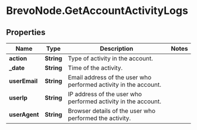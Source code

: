 # BrevoNode.GetAccountActivityLogs

## Properties
Name | Type | Description | Notes
------------ | ------------- | ------------- | -------------
**action** | **String** | Type of activity in the account. | 
**_date** | **String** | Time of the activity. | 
**userEmail** | **String** | Email address of the user who performed activity in the account. | 
**userIp** | **String** | IP address of the user who performed activity in the account. | 
**userAgent** | **String** | Browser details of the user who performed the activity. | 


